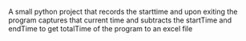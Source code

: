 A small python project that records the starttime and upon exiting the program captures that current time and subtracts the startTime and 
endTime to get totalTime of the program to an excel file
